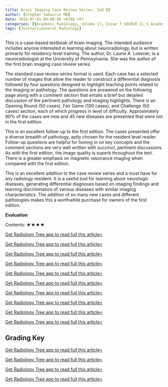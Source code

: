 ```yaml
---
title: Brain Imaging Case Review Series, 2nd ED
author: [Stephen Sabourin MD]
date: 2010-07-01 00:00:00 +0700 +07
categories: [{Academic Radiology, Volume 17, Issue 7 SOURCE CL_S_AcademicRadiologyVolume17Issue7 1}]
tags: [Journals,General Radiology]
---
```

This is a case-based textbook of brain imaging. The intended audience includes anyone interested in learning about neuroradiology, but is written primarily for residency level training. The author, Dr. Laurie A. Loevner, is a neuroradiologist at the University of Pennsylvania. She was the author of the first brain imaging case review series.

The standard case review series format is used. Each case has a selected number of images that allow the reader to construct a differential diagnosis followed by four questions designed to highlight teaching points related to the imaging or pathology. The questions are answered on the following page along with a comment section that entails a brief but detailed discussion of the pertinent pathology and imaging highlights. There is an Opening Round (50 cases), Fair Game (100 cases), and Challenge (50 cases) section, each of which progress in level of difficulty. Approximately 90% of the cases are new and 45 new diseases are presented that were not in the first edition.

This is an excellent follow-up to the first edition. The cases presented offer a diverse breadth of pathology, aptly chosen for the resident level reader. Follow-up questions are helpful for honing in on key concepts and the comment sections are very well written with succinct, pertinent discussions. As with the first edition, the image quality is superb throughout the text. There is a greater emphasis on magnetic resonance imaging when compared with the first edition.

This is an excellent addition to the case review series and a must have for any radiology resident. It is a useful tool for learning about neurologic diseases, generating differential diagnoses based on imaging findings and learning discriminators of various diseases with similar imaging characteristics. The addition of so many new cases and different pathologies makes this a worthwhile purchase for owners of the first edition.

**Evaluation**

Contents: ★★★★

[Get Radiology Tree app to read full this article<](https://clinicalpub.com/app)

[Get Radiology Tree app to read full this article<](https://clinicalpub.com/app)

[Get Radiology Tree app to read full this article<](https://clinicalpub.com/app)

[Get Radiology Tree app to read full this article<](https://clinicalpub.com/app)

[Get Radiology Tree app to read full this article<](https://clinicalpub.com/app)

[Get Radiology Tree app to read full this article<](https://clinicalpub.com/app)

[Get Radiology Tree app to read full this article<](https://clinicalpub.com/app)

[Get Radiology Tree app to read full this article<](https://clinicalpub.com/app)

[Get Radiology Tree app to read full this article<](https://clinicalpub.com/app)

[Get Radiology Tree app to read full this article<](https://clinicalpub.com/app)

## Grading Key

[Get Radiology Tree app to read full this article<](https://clinicalpub.com/app)

[Get Radiology Tree app to read full this article<](https://clinicalpub.com/app)

[Get Radiology Tree app to read full this article<](https://clinicalpub.com/app)

[Get Radiology Tree app to read full this article<](https://clinicalpub.com/app)